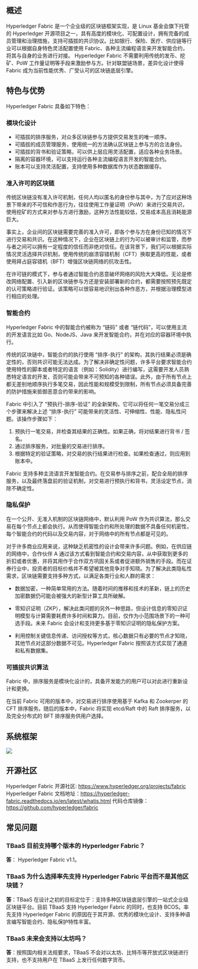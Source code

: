 
## 概述

Hyperledger Fabric 是一个企业级的区块链框架实现，是 Linux 基金会旗下托管的 Hyperledger 开源项目之一，具有高度的模块化、可配置设计，拥有完备的成员管理和治理措施，支持可插拔的共识协议。比如银行、保险、医疗、供应链等行业可以根据自身特色灵活配置使用 Fabric、各种主流编程语言来开发智能合约，将其与自身的业务进行对接。
Hyperledger Fabric 不需要利用传统的发币、挖矿、PoW 工作量证明等手段来激励参与方。针对联盟链场景，差异化设计使得 Fabric 成为当前性能优秀、广受认可的区块链底层引擎。


## 特色与优势

Hyperledger Fabric 具备如下特色：

### 模块化设计

- 可插拔的排序服务，对众多区块链参与方提供交易发生的唯一顺序。
- 可插拔的成员管理服务，使用统一的方法确认区块链上参与方的合法身份。
- 可插拔的背书和验证策略，可以供上层应用灵活配置，适应各种业务场景。
- 隔离的容器环境，可以支持运行各种主流编程语言开发的智能合约。
- 账本可以支持灵活配置，支持使用多种数据库作为状态数据缓存。

### 准入许可的区块链

传统区块链没有准入许可机制，任何人均以匿名的身份参与其中，为了应对这种场景下带来的不可信和作恶行为，往往使用工作量证明（PoW）来进行交易共识，使用挖矿的方式来对参与方进行激励，这种方法性能较低，交易成本高且消耗能源巨大。

事实上，企业间的区块链需要完善的准入许可，即各个参与方在身份已知的情况下进行交易和共识。在这种情况下，企业在区块链上的行为可以被审计和监管，而参与者之间可以拥有一定程度的信任而非绝对信任。在该背景下，我们可以根据实际情况灵活选择共识机制，使用传统的崩溃容错机制（CFT）换取更高的性能，或者使用拜占庭容错机（BFT）增强区块链网络的抗攻击性。

在许可链的模式下，参与者通过智能合约恶意破坏网络的风险大大降低。无论是修改网络配置、引入新的区块链参与方还是安装部署新的合约，都需要按照预先既定的认可策略进行验证。该策略可以很容易地识别出各种作恶方，并根据治理模型进行相应的处理。

### 智能合约

Hyperledger Fabric 中的智能合约被称为 “链码” 或者 “链代码”，可以使用主流的开发语言比如 Go、NodeJS、Java 来开发智能合约，并在对应的容器环境中执行。

传统的区块链中，智能合约的执行使用 “排序-执行” 的架构，其执行结果必须是确定性的，否则共识可能无法达成。为了解决非确定性问题，许多平台要求智能合约使用特性的脚本或者特定的语言（例如：Solidity）进行编写，这需要开发人员熟悉特定语言的开发，否则可能会带来不可预知的各种错误。此外，由于所有节点上都无差别地顺序执行多笔交易，因此性能和规模受到限制，所有节点必须具备完善的防护措施来抵御恶意合约带来的影响。

Fabric 中引入了 “预执行-排序-验证” 的全新架构，它可以将任何一笔交易分成三个步骤来解决上述 “排序-执行” 可能带来的灵活性、可伸缩性、性能、隐私性问题。该操作步骤如下：

1. 预执行一笔交易，并检查其结果的正确性。如果正确，将对结果进行背书 / 签名。
2. 通过排序服务，对批量的交易进行排序。
3. 根据特定的验证策略，对交易的执行结果进行检查。如果检查通过，则应用到账本中。

Fabric 支持多种主流语言开发智能合约。在交易参与排序之前，配合全局的排序服务，以及最终落盘前的验证机制，对交易进行预执行和背书，灵活设定节点，消除不确定性。

### 隐私保护

在一个公开、无准入机制的区块链网络中，默认利用 PoW 作为共识算法，那么交易在每个节点上都会执行。从而使得智能合约和所处理的数据不具备任何机密性，每个智能合约的代码以及交易内容，对于网络中的所有节点都是可见的。

对于许多商业应用来说，这种缺乏机密性的设计会带来许多问题。例如，在供应链的网络中，合作伙伴 A 通过该方式看到智能合约和交易内容，从中获取到更多的折扣或者优惠，并将其用作于合作双方巩固关系或者促进额外销售的手段。而在证券行业中，投资者的目标价格并不希望被其他竞争对手知晓。为了解决此类隐私性需求，区块链需要支持多种方式，以满足各类行业和人群的需求：
- 数据加密，一种简单常用的方法。随着时间的推移和技术的革新，链上的历史加密数据仍可能会被强大的新型计算工具所破解。

- 零知识证明（ZKP），解决此类问题的另外一种思路，但设计信息的零知识证明模型与计算需要耗费许多时间和算力。目前，仅作为小范围场景下的一种可选手段。未来 Fabric 会设计和支持更多基于零知识证明的隐私保护方案。

- 利用控制关键信息传递、访问授权等方式，核心数据只有必要的节点才知晓，其他节点对这部分数据不可见。Hyperledger Fabric 按照该方式实现了通道和私有数据集。

	
### 可插拔共识算法

Fabric 中，排序服务是模块化设计的，具备开发能力的用户可以对此进行重新设计和更换。

在当前 Fabric 可用的版本中，对交易进行排序使用基于 Kafka 和 Zookerper 的 CFT 排序服务。随后的版本中，Fabric 将实现 etcd/Raft 中的 Raft 排序服务，以及完全分布式的 BFT 排序服务供用户选择。

## 系统框架

![](https://main.qcloudimg.com/raw/c25fc1a23ec6024ab54504e73fb8a4b4/%E7%B3%BB%E7%BB%9F%E6%A1%86%E6%9E%B6.png)

## 开源社区

Hyperledger Fabric 开源社区: https://www.hyperledger.org/projects/fabric
Hyperledger Fabric 文档地址：https://hyperledger-fabric.readthedocs.io/en/latest/whatis.html
代码仓库镜像：https://github.com/hyperledger/fabric

## 常见问题

### TBaaS 目前支持哪个版本的 Hyperledger Fabric？

**答**： Hyperledger Fabric v1.1。
	
### TBaaS 为什么选择率先支持 Hyperledger Fabric 平台而不是其他区块链？

**答**：TBaaS 在设计之初的目标定位于：支持多种区块链底层引擎的一站式企业级区块链平台。目前 TBaaS 支持 Hyperledger Fabric 的同时，也支持 BCOS。率先支持 Hyperledger Fabric 的原因在于其开源、优秀的模块化设计、支持多种语言编写智能合约、隐私保护特性丰富。

### TBaaS 未来会支持以太坊吗？

**答**：按照国内相关法规要求，TBaaS 不会对以太坊、比特币等开放式区块链进行支持，也不支持用户在 TBaaS 上发行任何数字货币。
